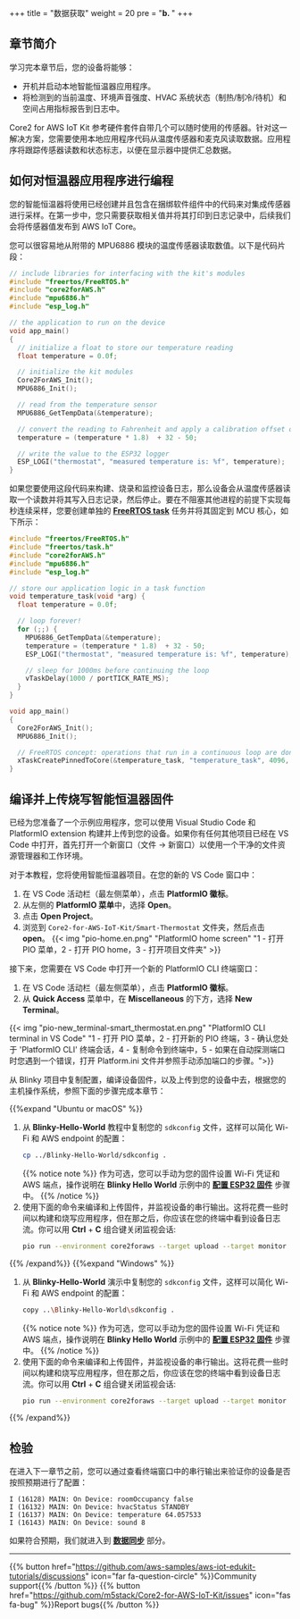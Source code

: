 +++
title = "数据获取"
weight = 20
pre = "<b>b. </b>"
+++

## 章节简介
学习完本章节后，您的设备将能够：

* 开机并启动本地智能恒温器应用程序。
* 将检测到的当前温度、环境声音强度、HVAC 系统状态（制热/制冷/待机）和空间占用指标报告到日志中。

Core2 for AWS IoT Kit 参考硬件套件自带几个可以随时使用的传感器。针对这一解决方案，您需要使用本地应用程序代码从温度传感器和麦克风读取数据。应用程序将跟踪传感器读数和状态标志，以便在显示器中提供汇总数据。

## 如何对恒温器应用程序进行编程
您的智能恒温器将使用已经创建并且包含在捆绑软件组件中的代码来对集成传感器进行采样。在第一步中，您只需要获取相关值并将其打印到日志记录中，后续我们会将传感器值发布到 AWS IoT Core。

您可以很容易地从附带的 MPU6886 模块的温度传感器读取数值。以下是代码片段：

```c
// include libraries for interfacing with the kit's modules
#include "freertos/FreeRTOS.h"
#include "core2forAWS.h"
#include "mpu6886.h"
#include "esp_log.h"

// the application to run on the device
void app_main()
{
  // initialize a float to store our temperature reading
  float temperature = 0.0f;

  // initialize the kit modules
  Core2ForAWS_Init();
  MPU6886_Init();

  // read from the temperature sensor
  MPU6886_GetTempData(&temperature);

  // convert the reading to Fahrenheit and apply a calibration offset of -50
  temperature = (temperature * 1.8)  + 32 - 50;

  // write the value to the ESP32 logger
  ESP_LOGI("thermostat", "measured temperature is: %f", temperature);
}
```

如果您要使用这段代码来构建、烧录和监控设备日志，那么设备会从温度传感器读取一个读数并将其写入日志记录，然后停止。要在不阻塞其他进程的前提下实现每秒连续采样，您要创建单独的 **[FreeRTOS task](https://docs.espressif.com/projects/esp-idf/en/v4.2/esp32/api-reference/system/freertos.html#_CPPv423xTaskCreatePinnedToCore14TaskFunction_tPCKcK8uint32_tPCv11UBaseType_tPC12TaskHandle_tK10BaseType_t)** 任务并将其固定到 MCU 核心，如下所示：

```c
#include "freertos/FreeRTOS.h"
#include "freertos/task.h"
#include "core2forAWS.h"
#include "mpu6886.h"
#include "esp_log.h"

// store our application logic in a task function
void temperature_task(void *arg) {
  float temperature = 0.0f;

  // loop forever!
  for (;;) {
    MPU6886_GetTempData(&temperature);
    temperature = (temperature * 1.8)  + 32 - 50;
    ESP_LOGI("thermostat", "measured temperature is: %f", temperature);

    // sleep for 1000ms before continuing the loop
    vTaskDelay(1000 / portTICK_RATE_MS);
  }
}

void app_main()
{
  Core2ForAWS_Init();
  MPU6886_Init();

  // FreeRTOS concept: operations that run in a continuous loop are done in tasks
  xTaskCreatePinnedToCore(&temperature_task, "temperature_task", 4096, NULL, 5, NULL, 1);
}
```

## 编译并上传烧写智能恒温器固件
已经为您准备了一个示例应用程序，您可以使用 Visual Studio Code 和 PlatformIO extension 构建并上传到您的设备。如果你有任何其他项目已经在 VS Code 中打开，首先打开一个新窗口（文件 → 新窗口）以使用一个干净的文件资源管理器和工作环境。

对于本教程，您将使用智能恒温器项目。在您的新的 VS Code 窗口中： 
1. 在 VS Code 活动栏（最左侧菜单），点击 **PlatformIO 徽标**。
2. 从左侧的 **PlatformIO 菜单**中，选择 **Open**。
3. 点击 **Open Project**。
4. 浏览到 `Core2-for-AWS-IoT-Kit/Smart-Thermostat` 文件夹，然后点击 **open**。
{{< img "pio-home.en.png" "PlatformIO home screen" "1 - 打开 PIO 菜单，2 - 打开 PIO home，3 - 打开项目文件夹" >}}

接下来，您需要在 VS Code 中打开一个新的 PlatformIO CLI 终端窗口：
1) 在 VS Code 活动栏（最左侧菜单），点击 **PlatformIO 徽标**。
2) 从 **Quick Access** 菜单中，在 **Miscellaneous** 的下方，选择 **New Terminal**。

{{< img "pio-new_terminal-smart_thermostat.en.png" "PlatformIO CLI terminal in VS Code" "1 - 打开 PIO 菜单，2 - 打开新的 PIO 终端，3 - 确认您处于 'PlatformIO CLI' 终端会话，4 - 复制命令到终端中，5 - 如果在自动探测端口时您遇到一个错误，打开 Platform.ini 文件并参照手动添加端口的步骤。">}}


 从 Blinky 项目中复制配置，编译设备固件，以及上传到您的设备中去，根据您的主机操作系统，参照下面的步骤完成本章节：

{{%expand "Ubuntu or macOS" %}}
1. 从 **Blinky-Hello-World** 教程中复制您的 `sdkconfig` 文件，这样可以简化 Wi-Fi 和 AWS endpoint 的配置：
   ```bash
   cp ../Blinky-Hello-World/sdkconfig .
   ```
   {{% notice note %}}
   作为可选，您可以手动为您的固件设置 Wi-Fi 凭证和 AWS 端点，操作说明在 **Blinky Hello World** 示例中的 **[配置 ESP32 固件](/cn/blinky-hello-world/connecting-to-aws.html#configuring-the-esp32-firmware)** 步骤中。
   {{% /notice %}}
2. 使用下面的命令来编译和上传固件，并监视设备的串行输出。这将花费一些时间以构建和烧写应用程序，但在那之后，你应该在您的终端中看到设备日志流。你可以用 **Ctrl** + **C** 组合键关闭监视会话:
   ```bash
   pio run --environment core2foraws --target upload --target monitor 
   ```
{{% /expand%}}
{{%expand "Windows" %}}
1. 从 **Blinky-Hello-World** 演示中复制您的 `sdkconfig` 文件，这样可以简化 Wi-Fi 和 AWS endpoint 的配置：
   ```bash
   copy ..\Blinky-Hello-World\sdkconfig .
   ```
   {{% notice note %}}
   作为可选，您可以手动为您的固件设置 Wi-Fi 凭证和 AWS 端点，操作说明在 **Blinky Hello World** 示例中的 **[配置 ESP32 固件](/cn/blinky-hello-world/connecting-to-aws.html#configuring-the-esp32-firmware)** 步骤中。
   {{% /notice %}}
2. 使用下面的命令来编译和上传固件，并监视设备的串行输出。这将花费一些时间以构建和烧写应用程序，但在那之后，你应该在您的终端中看到设备日志流。你可以用 **Ctrl** + **C** 组合键关闭监视会话:
   ```bash
   pio run --environment core2foraws --target upload --target monitor 
   ```
{{% /expand%}}

## 检验
在进入下一章节之前，您可以通过查看终端窗口中的串行输出来验证你的设备是否按照预期进行了配置：

```
I (16128) MAIN: On Device: roomOccupancy false
I (16132) MAIN: On Device: hvacStatus STANDBY
I (16137) MAIN: On Device: temperature 64.057533
I (16143) MAIN: On Device: sound 8
```

如果符合预期，我们就进入到 [**数据同步**](/cn/smart-thermostat/data-sync.html) 部分。

---
{{% button href="https://github.com/aws-samples/aws-iot-edukit-tutorials/discussions" icon="far fa-question-circle" %}}Community support{{% /button %}} {{% button href="https://github.com/m5stack/Core2-for-AWS-IoT-Kit/issues" icon="fas fa-bug" %}}Report bugs{{% /button %}}